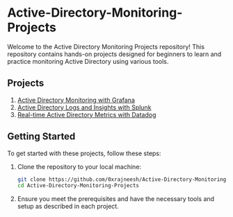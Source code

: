 # Active-Directory-Monitoring-Projects

Welcome to the Active Directory Monitoring Projects repository! This repository contains hands-on projects designed for beginners to learn and practice monitoring Active Directory using various tools.

## Projects

1. [Active Directory Monitoring with Grafana](https://github.com/67vishnu/Active-Directory-Monitoring-Projects/blob/main/project-1-active-directory-monitoring-with-grafana.md)
2. [Active Directory Logs and Insights with Splunk](https://github.com/67vishnu/Active-Directory-Monitoring-Projects/blob/main/project-2-active-directory-monitoring-with-splunk.md)
3. [Real-time Active Directory Metrics with Datadog](https://github.com/67vishnu/Active-Directory-Monitoring-Projects/blob/main/project-3-real-time-active-directory-monitoring-with-datadog.md)

## Getting Started

To get started with these projects, follow these steps:

1. Clone the repository to your local machine:
    ```bash
    git clone https://github.com/0xrajneesh/Active-Directory-Monitoring-Projects.git
    cd Active-Directory-Monitoring-Projects
    ```

2. Ensure you meet the prerequisites and have the necessary tools and setup as described in each project.
